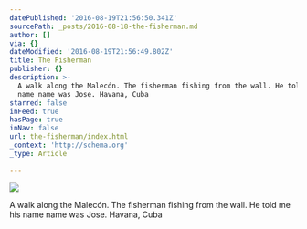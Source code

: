```yaml
---
datePublished: '2016-08-19T21:56:50.341Z'
sourcePath: _posts/2016-08-18-the-fisherman.md
author: []
via: {}
dateModified: '2016-08-19T21:56:49.802Z'
title: The Fisherman
publisher: {}
description: >-
  A walk along the Malecón. The fisherman fishing from the wall. He told me his
  name name was Jose. Havana, Cuba
starred: false
inFeed: true
hasPage: true
inNav: false
url: the-fisherman/index.html
_context: 'http://schema.org'
_type: Article

---
```

![](https://imgflo.herokuapp.com/graph/vahj1ThiexotieMo/0cff15c3f462f5d9ba2c9854dfc930ab/croprotate.jpg?cropheight=3535&cropwidth=2365&degrees=0&input=https%3A%2F%2Fthe-grid-user-content.s3-us-west-2.amazonaws.com%2F9fb4709c-86dd-4c13-90f4-62982dbea065.jpg&x=0&y=0)

A walk along the Malecón. The fisherman fishing from the wall. He told me his name name was Jose. Havana, Cuba